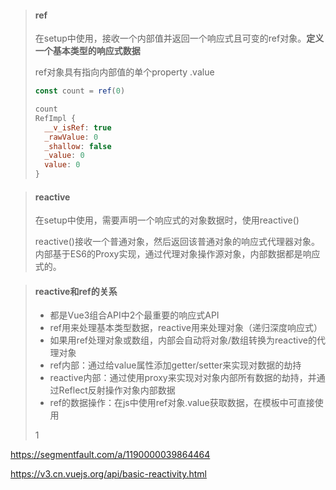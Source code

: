 



> #### ref
>
> 在setup中使用，接收一个内部值并返回一个响应式且可变的ref对象。**定义一个基本类型的响应式数据**
>
> ref对象具有指向内部值的单个property    .value
>
> ```javascript
> const count = ref(0)
>
> count
> RefImpl {
>   __v_isRef: true
>   _rawValue: 0
>   _shallow: false
>   _value: 0
>   value: 0
> }
> ```
>
> 



> #### reactive
>
> 在setup中使用，需要声明一个响应式的对象数据时，使用reactive()
>
> reactive()接收一个普通对象，然后返回该普通对象的响应式代理器对象。
> 内部基于ES6的Proxy实现，通过代理对象操作源对象，内部数据都是响应式的。
>
> 







> #### reactive和ref的关系
>
> - 都是Vue3组合API中2个最重要的响应式API
> - ref用来处理基本类型数据，reactive用来处理对象（递归深度响应式）
> - 如果用ref处理对象或数组，内部会自动将对象/数组转换为reactive的代理对象
> - ref内部：通过给value属性添加getter/setter来实现对数据的劫持
> - reactive内部：通过使用proxy来实现对对象内部所有数据的劫持，并通过Reflect反射操作对象内部数据
> - ref的数据操作：在js中使用ref对象.value获取数据，在模板中可直接使用
>
> 1

https://segmentfault.com/a/1190000039864464

https://v3.cn.vuejs.org/api/basic-reactivity.html